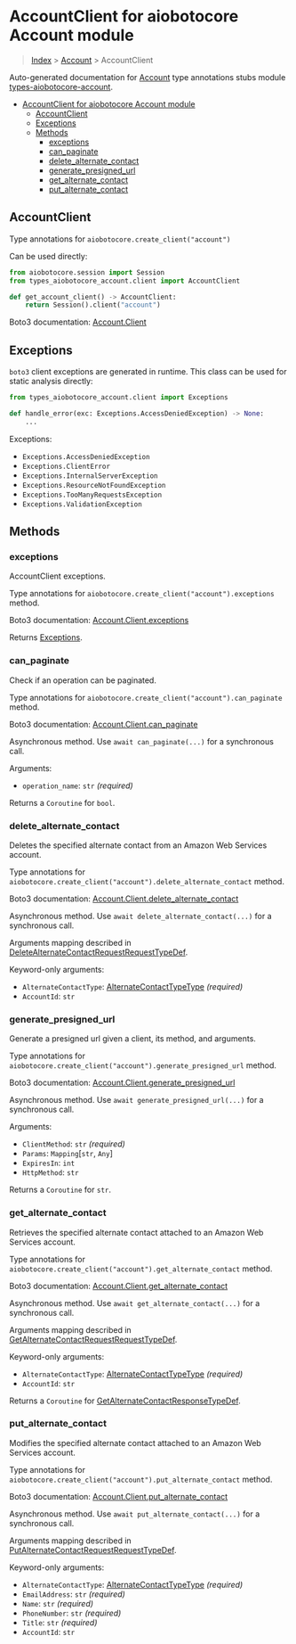<a id="accountclient-for-aiobotocore-account-module"></a>

# AccountClient for aiobotocore Account module

> [Index](..) > [Account](.) > AccountClient

Auto-generated documentation for
[Account](https://boto3.amazonaws.com/v1/documentation/api/latest/reference/services/account.html#Account)
type annotations stubs module
[types-aiobotocore-account](https://pypi.org/project/types-aiobotocore-account/).

- [AccountClient for aiobotocore Account module](#accountclient-for-aiobotocore-account-module)
  - [AccountClient](#accountclient)
  - [Exceptions](#exceptions)
  - [Methods](#methods)
    - [exceptions](#exceptions)
    - [can_paginate](#can_paginate)
    - [delete_alternate_contact](#delete_alternate_contact)
    - [generate_presigned_url](#generate_presigned_url)
    - [get_alternate_contact](#get_alternate_contact)
    - [put_alternate_contact](#put_alternate_contact)

<a id="accountclient"></a>

## AccountClient

Type annotations for `aiobotocore.create_client("account")`

Can be used directly:

```python
from aiobotocore.session import Session
from types_aiobotocore_account.client import AccountClient

def get_account_client() -> AccountClient:
    return Session().client("account")
```

Boto3 documentation:
[Account.Client](https://boto3.amazonaws.com/v1/documentation/api/latest/reference/services/account.html#Account.Client)

<a id="exceptions"></a>

## Exceptions

`boto3` client exceptions are generated in runtime. This class can be used for
static analysis directly:

```python
from types_aiobotocore_account.client import Exceptions

def handle_error(exc: Exceptions.AccessDeniedException) -> None:
    ...
```

Exceptions:

- `Exceptions.AccessDeniedException`
- `Exceptions.ClientError`
- `Exceptions.InternalServerException`
- `Exceptions.ResourceNotFoundException`
- `Exceptions.TooManyRequestsException`
- `Exceptions.ValidationException`

<a id="methods"></a>

## Methods

<a id="exceptions"></a>

### exceptions

AccountClient exceptions.

Type annotations for `aiobotocore.create_client("account").exceptions` method.

Boto3 documentation:
[Account.Client.exceptions](https://boto3.amazonaws.com/v1/documentation/api/latest/reference/services/account.html#Account.Client.exceptions)

Returns [Exceptions](#exceptions).

<a id="can_paginate"></a>

### can_paginate

Check if an operation can be paginated.

Type annotations for `aiobotocore.create_client("account").can_paginate`
method.

Boto3 documentation:
[Account.Client.can_paginate](https://boto3.amazonaws.com/v1/documentation/api/latest/reference/services/account.html#Account.Client.can_paginate)

Asynchronous method. Use `await can_paginate(...)` for a synchronous call.

Arguments:

- `operation_name`: `str` *(required)*

Returns a `Coroutine` for `bool`.

<a id="delete_alternate_contact"></a>

### delete_alternate_contact

Deletes the specified alternate contact from an Amazon Web Services account.

Type annotations for
`aiobotocore.create_client("account").delete_alternate_contact` method.

Boto3 documentation:
[Account.Client.delete_alternate_contact](https://boto3.amazonaws.com/v1/documentation/api/latest/reference/services/account.html#Account.Client.delete_alternate_contact)

Asynchronous method. Use `await delete_alternate_contact(...)` for a
synchronous call.

Arguments mapping described in
[DeleteAlternateContactRequestRequestTypeDef](./type_defs.md#deletealternatecontactrequestrequesttypedef).

Keyword-only arguments:

- `AlternateContactType`:
  [AlternateContactTypeType](./literals.md#alternatecontacttypetype)
  *(required)*
- `AccountId`: `str`

<a id="generate_presigned_url"></a>

### generate_presigned_url

Generate a presigned url given a client, its method, and arguments.

Type annotations for
`aiobotocore.create_client("account").generate_presigned_url` method.

Boto3 documentation:
[Account.Client.generate_presigned_url](https://boto3.amazonaws.com/v1/documentation/api/latest/reference/services/account.html#Account.Client.generate_presigned_url)

Asynchronous method. Use `await generate_presigned_url(...)` for a synchronous
call.

Arguments:

- `ClientMethod`: `str` *(required)*
- `Params`: `Mapping`\[`str`, `Any`\]
- `ExpiresIn`: `int`
- `HttpMethod`: `str`

Returns a `Coroutine` for `str`.

<a id="get_alternate_contact"></a>

### get_alternate_contact

Retrieves the specified alternate contact attached to an Amazon Web Services
account.

Type annotations for
`aiobotocore.create_client("account").get_alternate_contact` method.

Boto3 documentation:
[Account.Client.get_alternate_contact](https://boto3.amazonaws.com/v1/documentation/api/latest/reference/services/account.html#Account.Client.get_alternate_contact)

Asynchronous method. Use `await get_alternate_contact(...)` for a synchronous
call.

Arguments mapping described in
[GetAlternateContactRequestRequestTypeDef](./type_defs.md#getalternatecontactrequestrequesttypedef).

Keyword-only arguments:

- `AlternateContactType`:
  [AlternateContactTypeType](./literals.md#alternatecontacttypetype)
  *(required)*
- `AccountId`: `str`

Returns a `Coroutine` for
[GetAlternateContactResponseTypeDef](./type_defs.md#getalternatecontactresponsetypedef).

<a id="put_alternate_contact"></a>

### put_alternate_contact

Modifies the specified alternate contact attached to an Amazon Web Services
account.

Type annotations for
`aiobotocore.create_client("account").put_alternate_contact` method.

Boto3 documentation:
[Account.Client.put_alternate_contact](https://boto3.amazonaws.com/v1/documentation/api/latest/reference/services/account.html#Account.Client.put_alternate_contact)

Asynchronous method. Use `await put_alternate_contact(...)` for a synchronous
call.

Arguments mapping described in
[PutAlternateContactRequestRequestTypeDef](./type_defs.md#putalternatecontactrequestrequesttypedef).

Keyword-only arguments:

- `AlternateContactType`:
  [AlternateContactTypeType](./literals.md#alternatecontacttypetype)
  *(required)*
- `EmailAddress`: `str` *(required)*
- `Name`: `str` *(required)*
- `PhoneNumber`: `str` *(required)*
- `Title`: `str` *(required)*
- `AccountId`: `str`
